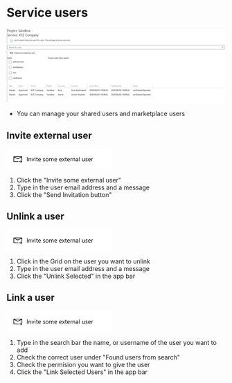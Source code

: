 # Service users

![manage users](../../assets/services-mageusers-page.png)

* You can manage your shared users and marketplace users

## Invite external user

![external user](../../assets/Invite-some-external-user.png)

1. Click the "Invite some external user"
2. Type in the user email address and a message
3. Click the "Send Invitation button"

## Unlink a user

![external user](../../assets/Invite-some-external-user.png)

1. Click in the Grid on the user you want to unlink
2. Type in the user email address and a message
3. Click the "Unlink Selected" in the app bar

## Link a user

![external user](../../assets/Invite-some-external-user.png)

1. Type in the search bar the name, or username of the user you want to add
2. Check the correct user under "Found users from search"
3. Check the permision you want to give the user
4. Click the "Link Selected Users" in the app bar


